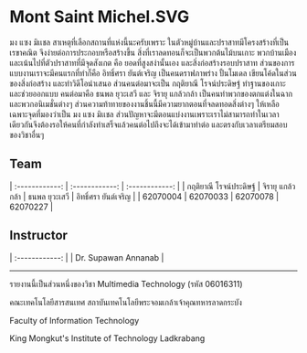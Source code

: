 # Mont Saint Michel.SVG
มง แซง มิเเชล สาเหตุที่เลือกสถานที่แห่งนี้นะครับเพราะ ในตัวหมู่บ้านและปราสาทมีโครงสร้างที่เป็นเรขาคณิต จึงง่ายต่อการประกอบหรือสร้างขึ้น สิ่งที่เราลดทอนก็จะเป็นพวกต้นไม้บนเกาะ พวกบ้านเมือง และเน้นไปที่ตัวปราสาทที่มีจุดสังเกต คือ ยอดที่สูงสง่านั้นเอง และสิ่งก่อสร้างรอบปราสาท ส่วนของการแบบงานเราจะมีคนแรกที่ทำก็คือ อิทธิ์ศรา ยันต์เจริญ เป็นคนดราฟภาพร่าง ปั้นโมเดล เขียนโค้ดในส่วนของสิ่งก่อสร้าง และทำวิดีโอนำเสนอ ส่วนคนต่อมาจะเป็น กฤติยาณี โรจน์ประดิษฐ์ ทำฐานของเกาะ และช่วยออกแบบ คนต่อมาคือ ธนพล ยุวะเสวี และ จิรายุ แกล้วกล้า เป็นคนทำพวกของตกแต่งในฉาก และพวกอนิเมชั่นต่างๆ ส่วนความท้าทายของงานชิ้นนี้มีความยากตอนที่จลดทอดสิ่งต่างๆ ให้เหลือเฉพาะจุดที่มองว่าเป็น มง แซง มิเเชล ส่วนปัญหาจะมีตอนแบ่งงานเพราะเราไม่สามารถทำในเวลาเดียวกันจึงต้องรอให้คนที่กำลังทำเสร็จแล้วคนต่อไปถึงจะได้เข้ามาทำต่อ และตรงกับเวลาเตรียมสอบของวิชาอื่นๆ

## Team
| :------------: | :------------: | :------------: |
| กฤติยาณี โรจน์ประดิษฐ์ | จิรายุ แกล้วกล้า | ธนพล ยุวะเสวี | อิทธิ์ศรา ยันต์เจริญ |
| 62070004 | 62070033 | 62070078 | 62070227 |

## Instructor
| :------------: |
| Dr. Supawan Annanab |

------------

รายงานนี้เป็นส่วนหนึ่งของวิชา Multimedia Technology (รหัส 06016311)

คณะเทคโนโลยีสารสนเทศ สถาบันเทคโนโลยีพระจอมเกล้าเจ้าคุณทหารลาดกระบัง

Faculty of Information Technology

King Mongkut's Institute of Technology Ladkrabang
